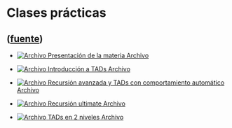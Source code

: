 # Clases prácticas
([fuente](https://campus.exactas.uba.ar/course/view.php?id=990&section=4))
---
  - [![Archivo](https://campus.exactas.uba.ar/theme/image.php/magazine/core/1462913092/f/pdf) Presentación de la materia Archivo](https://campus.exactas.uba.ar/mod/resource/view.php?id=53212)

  - [![Archivo](https://campus.exactas.uba.ar/theme/image.php/magazine/core/1462913092/f/pdf) Introducción a TADs Archivo](https://campus.exactas.uba.ar/mod/resource/view.php?id=53213)

  - [![Archivo](https://campus.exactas.uba.ar/theme/image.php/magazine/core/1462913092/f/pdf) Recursión avanzada y TADs con comportamiento automático Archivo](https://campus.exactas.uba.ar/mod/resource/view.php?id=53214)

  - [![Archivo](https://campus.exactas.uba.ar/theme/image.php/magazine/core/1462913092/f/pdf) Recursión ultimate Archivo](https://campus.exactas.uba.ar/mod/resource/view.php?id=53215)

  - [![Archivo](https://campus.exactas.uba.ar/theme/image.php/magazine/core/1462913092/f/pdf) TADs en 2 niveles Archivo](https://campus.exactas.uba.ar/mod/resource/view.php?id=53216)

